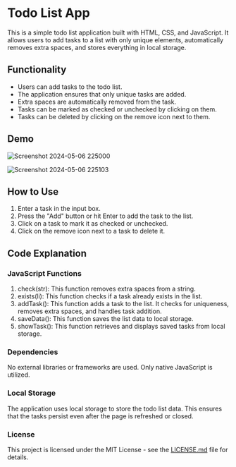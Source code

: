 # Todo List App

This is a simple todo list application built with HTML, CSS, and JavaScript. It allows users to add tasks to a list with only unique elements, automatically removes extra spaces, and stores everything in local storage.

## Functionality

- Users can add tasks to the todo list.
- The application ensures that only unique tasks are added.
- Extra spaces are automatically removed from the task.
- Tasks can be marked as checked or unchecked by clicking on them.
- Tasks can be deleted by clicking on the remove icon next to them.

## Demo

![Screenshot 2024-05-06 225000](https://github.com/sanjay-1458/JavaScript-Projects/assets/121040100/71928ae1-8932-4165-9903-d06c05e24acc)

![Screenshot 2024-05-06 225103](https://github.com/sanjay-1458/JavaScript-Projects/assets/121040100/d7a8dad6-01ed-489b-a9a5-6098bf3da79b)



## How to Use

1. Enter a task in the input box.
2. Press the "Add" button or hit Enter to add the task to the list.
3. Click on a task to mark it as checked or unchecked.
4. Click on the remove icon next to a task to delete it.

## Code Explanation

### JavaScript Functions
1. check(str): This function removes extra spaces from a string.
2. exists(li): This function checks if a task already exists in the list.
3. addTask(): This function adds a task to the list. It checks for uniqueness, removes extra spaces, and handles task addition.
4. saveData(): This function saves the list data to local storage.
5. showTask(): This function retrieves and displays saved tasks from local storage.
 
### Dependencies
No external libraries or frameworks are used. Only native JavaScript is utilized.

### Local Storage
The application uses local storage to store the todo list data. This ensures that the tasks persist even after the page is refreshed or closed.

### License
This project is licensed under the MIT License - see the [LICENSE.md](https://github.com/sanjay-1458/JavaScript-Projects/blob/main/LICENSE) file for details.
